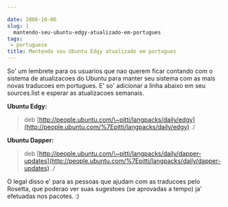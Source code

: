 ```yaml
---

date: 2006-10-06
slug: |
  mantendo-seu-ubuntu-edgy-atualizado-em-portugues
tags:
 - portuguese
title: Mantendo seu Ubuntu Edgy atualizado em portugues
---
```


So' um lembrete para os usuarios que nao querem ficar contando com o
sistema de atualizacoes do Ubuntu para manter seu sistema com as mais
novas traducoes em portugues. E' so' adicionar a linha abaixo em seu
sources.list e esperar as atualizacoes semanais.

**Ubuntu Edgy:**

> deb
> [http://people.ubuntu.com/\~pitti/langpacks/daily/edgy](http://people.ubuntu.com/%7Epitti/langpacks/daily/edgy)
> ./

**Ubuntu Dapper:**

> deb
> [http://people.ubuntu.com/\~pitti/langpacks/daily/dapper-updates](http://people.ubuntu.com/%7Epitti/langpacks/daily/dapper-updates)
> ./

O legal disso e' para as pessoas que ajudam com as traducoes pelo
Rosetta, que poderao ver suas sugestoes (se aprovadas a tempo) ja'
efetuadas nos pacotes. :)
